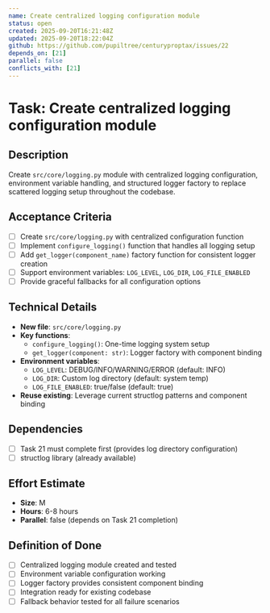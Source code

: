 ```yaml
---
name: Create centralized logging configuration module
status: open
created: 2025-09-20T16:21:48Z
updated: 2025-09-20T18:22:04Z
github: https://github.com/pupiltree/centuryproptax/issues/22
depends_on: [21]
parallel: false
conflicts_with: [21]
---
```


# Task: Create centralized logging configuration module

## Description
Create `src/core/logging.py` module with centralized logging configuration, environment variable handling, and structured logger factory to replace scattered logging setup throughout the codebase.

## Acceptance Criteria
- [ ] Create `src/core/logging.py` with centralized configuration function
- [ ] Implement `configure_logging()` function that handles all logging setup
- [ ] Add `get_logger(component_name)` factory function for consistent logger creation
- [ ] Support environment variables: `LOG_LEVEL`, `LOG_DIR`, `LOG_FILE_ENABLED`
- [ ] Provide graceful fallbacks for all configuration options

## Technical Details
- **New file**: `src/core/logging.py`
- **Key functions**:
  - `configure_logging()`: One-time logging system setup
  - `get_logger(component: str)`: Logger factory with component binding
- **Environment variables**:
  - `LOG_LEVEL`: DEBUG/INFO/WARNING/ERROR (default: INFO)
  - `LOG_DIR`: Custom log directory (default: system temp)
  - `LOG_FILE_ENABLED`: true/false (default: true)
- **Reuse existing**: Leverage current structlog patterns and component binding

## Dependencies
- [ ] Task 21 must complete first (provides log directory configuration)
- [ ] structlog library (already available)

## Effort Estimate
- **Size**: M
- **Hours**: 6-8 hours
- **Parallel**: false (depends on Task 21 completion)

## Definition of Done
- [ ] Centralized logging module created and tested
- [ ] Environment variable configuration working
- [ ] Logger factory provides consistent component binding
- [ ] Integration ready for existing codebase
- [ ] Fallback behavior tested for all failure scenarios
